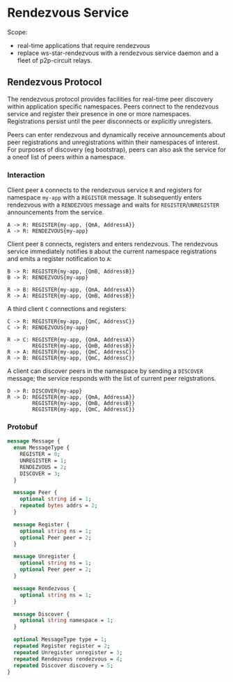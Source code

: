 # Rendezvous Service

Scope:
- real-time applications that require rendezvous
- replace ws-star-rendezvous with a rendezvous service daemon and a fleet
  of p2p-circuit relays.

## Rendezvous Protocol

The rendezvous protocol provides facilities for real-time peer discovery within
application specific namespaces. Peers connect to the rendezvous service and register
their presence in one or more namespaces. Registrations persist until the peer
disconnects or explicitly unregisters.

Peers can enter rendezvous and dynamically receive announcements about peer
registrations and unregistrations within their namespaces of interest.
For purposes of discovery (eg bootstrap), peers can also ask the service for
a oneof list of peers within a namespace.

### Interaction

Client peer `A` connects to the rendezvous service `R` and registers for namespace
`my-app` with a `REGISTER` message. It subsequently enters rendezvous with
a `RENDEZVOUS` message and waits for `REGISTER`/`UNREGISTER` announcements from
the service.

```
A -> R: REGISTER{my-app, {QmA, AddressA}}
A -> R: RENDEZVOUS{my-app}
```

Client peer `B` connects, registers and enters rendezvous.
The rendezvous service immediately notifies `B` about the current namespace registrations
and emits a register notification to `A`:

```
B -> R: REGISTER{my-app, {QmB, AddressB}}
B -> R: RENDEZVOUS{my-app}

R -> B: REGISTER{my-app, {QmA, AddressA}}
R -> A: REGISTER{my-app, {QmB, AddressB}}
```

A third client `C` connections and registers:
```
C -> R: REGISTER{my-app, {QmC, AddressC}}
C -> R: RENDEZVOUS{my-app}

R -> C: REGISTER{my-app, {QmA, AddressA}}
        REGISTER{my-app, {QmB, AddressB}}
R -> A: REGISTER{my-app, {QmC, AddressC}}
R -> B: REGISTER{my-app, {QmC, AddressC}}
```

A client can discover peers in the namespace by sending a `DISCOVER` message; the
service responds with the list of current peer reigstrations.
```
D -> R: DISCOVER{my-app}
R -> D: REGISTER{my-app, {QmA, AddressA}}
        REGISTER{my-app, {QmB, AddressB}}
        REGISTER{my-app, {QmC, AddressC}}
```

### Protobuf


```protobuf
message Message {
  enum MessageType {
    REGISTER = 0;
    UNREGISTER = 1;
    RENDEZVOUS = 2;
    DISCOVER = 3;
  }

  message Peer {
    optional string id = 1;
    repeated bytes addrs = 2;
  }

  message Register {
    optional string ns = 1;
    optional Peer peer = 2;
  }

  message Unregister {
    optional string ns = 1;
    optional Peer peer = 2;
  }

  message Rendezvous {
    optional string ns = 1;
  }

  message Discover {
    optional string namespace = 1;
  }

  optional MessageType type = 1;
  repeated Register register = 2;
  repeated Unregister unregister = 3;
  repeated Rendezvous rendezvous = 4;
  repeated Discover discovery = 5;
}
```
